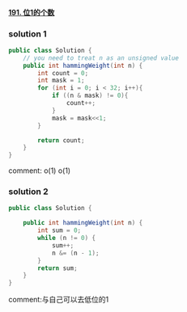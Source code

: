#### [191. 位1的个数](https://leetcode-cn.com/problems/number-of-1-bits/)

### solution 1

```java
public class Solution {
    // you need to treat n as an unsigned value
    public int hammingWeight(int n) {
        int count = 0;
        int mask = 1;
        for (int i = 0; i < 32; i++){
            if ((n & mask) != 0){
                count++;
            }
            mask = mask<<1;
        }

        return count;
    }
}
```

comment: o(1)  o(1)

### solution 2

```java
public class Solution {

    public int hammingWeight(int n) {
        int sum = 0;
        while (n != 0) {
            sum++;
            n &= (n - 1);
        }
        return sum;
    }
}
```

comment:与自己可以去低位的1

